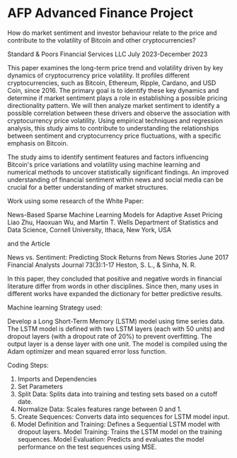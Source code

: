 # AFP Advanced Finance Project

How do market sentiment and investor behaviour relate to the price and contribute to the volatility of Bitcoin and other cryptocurrencies?



Standard & Poors Financial Services LLC 
July 2023-December 2023

This paper examines the long-term price trend and volatility driven by key dynamics of cryptocurrency price volatility. It profiles different cryptocurrencies, such as Bitcoin, Ethereum, Ripple, Cardano, and USD Coin, since 2016. The primary goal is to identify these key dynamics and determine if market sentiment plays a role in establishing a possible pricing directionality pattern. We will then analyze market sentiment to identify a possible correlation between these drivers and observe the association with cryptocurrency price volatility. Using empirical techniques and regression analysis, this study aims to contribute to understanding the relationships between sentiment and cryptocurrency price fluctuations, with a specific emphasis on Bitcoin.


The study aims to identify sentiment features and factors influencing Bitcoin's price variations and volatility using machine learning and numerical methods to uncover statistically significant findings. An improved understanding of financial sentiment within news and social media can be crucial for a better understanding of market structures.

Work using some research of the White Paper:

News-Based Sparse Machine Learning Models for Adaptive Asset Pricing
Liao Zhu, Haoxuan Wu, and Martin T. Wells
Department of Statistics and Data Science, 
Cornell University, Ithaca, New York, USA

and the Article

News vs. Sentiment: Predicting Stock Returns from News Stories
June 2017 Financial Analysts Journal 73(3):1-17
Heston, S. L., & Sinha, N. R.

In this paper, they concluded that positive and negative words in financial literature differ from words in other disciplines. Since then, many uses in different works have expanded the dictionary for better predictive results.


Machine learning Strategy used:

Develop a Long Short-Term Memory (LSTM) model using time series data. The LSTM model is defined with two LSTM layers (each with 50 units) and dropout layers (with a dropout rate of 20%) to prevent overfitting. The output layer is a dense layer with one unit. The model is compiled using the Adam optimizer and mean squared error loss function.

Coding Steps:

1. Imports and Dependencies
2. Set Parameters
3. Split Data: Splits data into training and testing sets based on a cutoff date.
4. Normalize Data: Scales features range between 0 and 1.
5. Create Sequences: Converts data into sequences for LSTM model input.
6. Model Definition and Training: Defines a Sequential LSTM model with dropout layers.
Model Training: Trains the LSTM model on the training sequences.
Model Evaluation: Predicts and evaluates the model performance on the test sequences using MSE.






